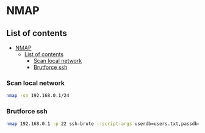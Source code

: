 # NMAP

## List of contents

- [NMAP](#nmap)
  - [List of contents](#list-of-contents)
    - [Scan local network](#scan-local-network)
    - [Brutforce ssh](#brutforce-ssh)

### Scan local network

```bash
nmap -sn 192.168.0.1/24
```

### Brutforce ssh

```bash
nmap 192.168.0.1 -p 22 ssh-brute --script-args userdb=users.txt,passdb=pssw.txt
```